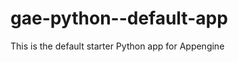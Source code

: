 gae-python--default-app
=======================

This is the default starter Python app for Appengine
